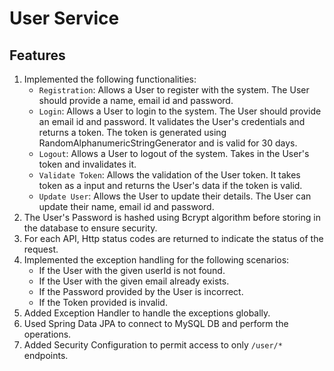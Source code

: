 # User Service

## Features
1. Implemented the following functionalities:
   - `Registration`: Allows a User to register with the system. The User should provide a name, email id and password.
   - `Login`: Allows a User to login to the system. The User should provide an email id and password. It validates the User's credentials and returns a token. The token is generated using RandomAlphanumericStringGenerator and is valid for 30 days.
   - `Logout`: Allows a User to logout of the system. Takes in the User's token and invalidates it.
   - `Validate Token`: Allows the validation of the User token. It takes token as a input and returns the User's data if the token is valid.
   - `Update User`: Allows the User to update their details. The User can update their name, email id and password.
2. The User's Password is hashed using Bcrypt algorithm before storing in the database to ensure security. 
3. For each API, Http status codes are returned to indicate the status of the request. 
4. Implemented the exception handling for the following scenarios:
   - If the User with the given userId is not found.
   - If the User with the given email already exists.
   - If the Password provided by the User is incorrect.
   - If the Token provided is invalid.
5. Added Exception Handler to handle the exceptions globally. 
6. Used Spring Data JPA to connect to MySQL DB and perform the operations.
7. Added Security Configuration to permit access to only `/user/*` endpoints.

